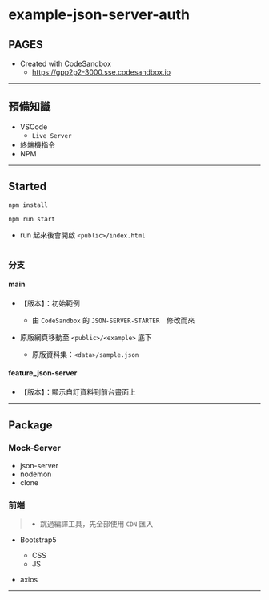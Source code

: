# example-json-server-auth

## PAGES
  
- Created with CodeSandbox
  - <https://gpp2p2-3000.sse.codesandbox.io>

---

## 預備知識

- VSCode
  - `Live Server`
- 終端機指令
- NPM

---

## Started

```shell
npm install
```

```shell
npm run start
```

- run 起來後會開啟 `<public>/index.html`

```shell

```
<!-- - 開分支 -->

### 分支

#### main

- 【版本】：初始範例
  - 由 `CodeSandbox` 的 `JSON-SERVER-STARTER`　修改而來

- 原版網頁移動至 `<public>/<example>` 底下
  - 原版資料集：`<data>/sample.json`

#### feature_json-server

- 【版本】：顯示自訂資料到前台畫面上

---

## Package

### Mock-Server

- json-server
- nodemon
- clone

### 前端

> - 跳過編譯工具，先全部使用 `CDN` 匯入

- Bootstrap5
  - CSS
  - JS

- axios

---
